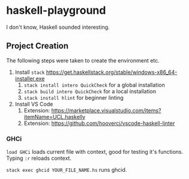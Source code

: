 # haskell-playground

I don't know, Haskell sounded interesting.

## Project Creation

The following steps were taken to create the environment etc.

1. Install `stack` https://get.haskellstack.org/stable/windows-x86_64-installer.exe
   1. `stack install intero QuickCheck` for a global installation
   2. `stack build intero QuickCheck` for a local installation
   3. `stack install hlint` for beginner linting
2. Install VS Code
   1. Extension: https://marketplace.visualstudio.com/items?itemName=UCL.haskelly
   2. Extension: https://github.com/hoovercj/vscode-haskell-linter

### GHCi

`load GHCi` loads current file with context, good for testing it's functions. Typing `:r` reloads context.

`stack exec ghcid YOUR_FILE_NAME.hs` runs ghcid.
